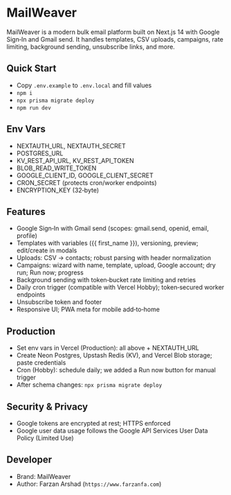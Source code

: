 # MailWeaver

MailWeaver is a modern bulk email platform built on Next.js 14 with Google Sign‑In and Gmail send. It handles templates, CSV uploads, campaigns, rate limiting, background sending, unsubscribe links, and more.

## Quick Start
- Copy `.env.example` to `.env.local` and fill values
- `npm i`
- `npx prisma migrate deploy`
- `npm run dev`

## Env Vars
- NEXTAUTH_URL, NEXTAUTH_SECRET
- POSTGRES_URL
- KV_REST_API_URL, KV_REST_API_TOKEN
- BLOB_READ_WRITE_TOKEN
- GOOGLE_CLIENT_ID, GOOGLE_CLIENT_SECRET
- CRON_SECRET (protects cron/worker endpoints)
- ENCRYPTION_KEY (32‑byte)

## Features
- Google Sign‑In with Gmail send (scopes: gmail.send, openid, email, profile)
- Templates with variables ({{ first_name }}), versioning, preview; edit/create in modals
- Uploads: CSV → contacts; robust parsing with header normalization
- Campaigns: wizard with name, template, upload, Google account; dry run; Run now; progress
- Background sending with token‑bucket rate limiting and retries
- Daily cron trigger (compatible with Vercel Hobby); token‑secured worker endpoints
- Unsubscribe token and footer
- Responsive UI; PWA meta for mobile add‑to‑home

## Production
- Set env vars in Vercel (Production): all above + NEXTAUTH_URL
- Create Neon Postgres, Upstash Redis (KV), and Vercel Blob storage; paste credentials
- Cron (Hobby): schedule daily; we added a Run now button for manual trigger
- After schema changes: `npx prisma migrate deploy`

## Security & Privacy
- Google tokens are encrypted at rest; HTTPS enforced
- Google user data usage follows the Google API Services User Data Policy (Limited Use)

## Developer
- Brand: MailWeaver
- Author: Farzan Arshad (`https://www.farzanfa.com`)


